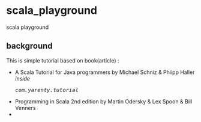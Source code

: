 # scala_playground
scala playground

## background
This is simple tutorial based on book(article) :
* A Scala Tutorial for Java programmers by Michael Schniz & Phiipp Haller
    <i> inside <pre>com.yarenty.tutorial</pre></i>
* Programming in Scala 2nd edition by Martin Odersky & Lex Spoon & Bill Venners
*



